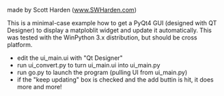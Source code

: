 made by Scott Harden (www.SWHarden.com)

This is a minimal-case example how to get a PyQt4 GUI
(designed with QT Designer) to display a matploblit widget
and update it automatically. This was tested with the 
WinPython 3.x distribution, but should be cross platform.

* edit the ui_main.ui with "Qt Designer"
* run ui_convert.py to turn ui_main.ui into ui_main.py
* run go.py to launch the program (pulling UI from ui_main.py)
* if the "keep updating" box is checked and the add buttin is hit, it does more and more!
